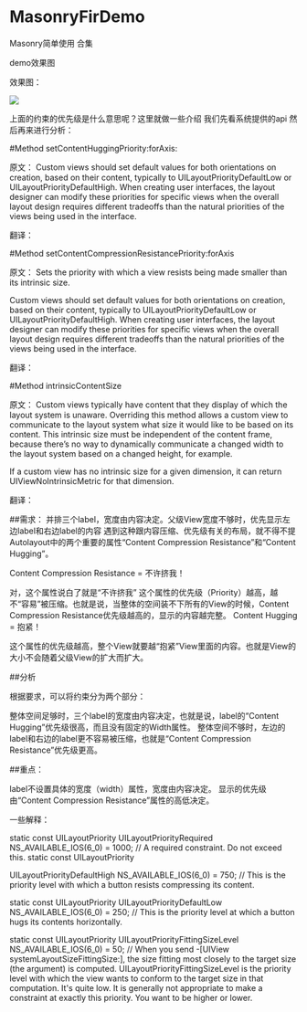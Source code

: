 # MasonryFirDemo
Masonry简单使用 合集

demo效果图

效果图：

![](https://github.com/shaveKevin/MasonryFirDemo/blob/master/MasonryDemo.gif)



 上面的约束的优先级是什么意思呢？这里就做一些介绍
 我们先看系统提供的api 然后再来进行分析：
 
#Method setContentHuggingPriority:forAxis:

原文：
  Custom views should set default values for both orientations on creation, based on their content, typically to UILayoutPriorityDefaultLow or UILayoutPriorityDefaultHigh. When creating user interfaces, the layout designer can modify these priorities for specific views when the overall layout design requires different tradeoffs than the natural priorities of the views being used in the interface.
  
翻译：
 
 
#Method  setContentCompressionResistancePriority:forAxis
 
 原文：
 Sets the priority with which a view resists being made smaller than its intrinsic size.
 
 Custom views should set default values for both orientations on creation, based on their content, typically to UILayoutPriorityDefaultLow or UILayoutPriorityDefaultHigh. When creating user interfaces, the layout designer can modify these priorities for specific views when the overall layout design requires different tradeoffs than the natural priorities of the views being used in the interface.
 
翻译：
 
#Method  intrinsicContentSize
 
原文：
 Custom views typically have content that they display of which the layout system is unaware. Overriding this method allows a custom view to communicate to the layout system what size it would like to be based on its content. This intrinsic size must be independent of the content frame, because there’s no way to dynamically communicate a changed width to the layout system based on a changed height, for example.
 
 If a custom view has no intrinsic size for a given dimension, it can return UIViewNoIntrinsicMetric for that dimension.
 
 翻译：
 
##需求：
  并排三个label，宽度由内容决定。父级View宽度不够时，优先显示左边label和右边label的内容
 遇到这种跟内容压缩、优先级有关的布局，就不得不提Autolayout中的两个重要的属性“Content Compression Resistance”和“Content Hugging”。
 
 Content Compression Resistance = 不许挤我！
 
 对，这个属性说白了就是“不许挤我”
 这个属性的优先级（Priority）越高，越不“容易”被压缩。也就是说，当整体的空间装不下所有的View的时候，Content Compression Resistance优先级越高的，显示的内容越完整。
 Content Hugging = 抱紧！
 
 这个属性的优先级越高，整个View就要越“抱紧”View里面的内容。也就是View的大小不会随着父级View的扩大而扩大。
 
##分析
 
 根据要求，可以将约束分为两个部分：
 
  整体空间足够时，三个label的宽度由内容决定，也就是说，label的“Content Hugging”优先级很高，而且没有固定的Width属性。
  整体空间不够时，左边的label和右边的label更不容易被压缩，也就是“Content Compression Resistance”优先级更高。
 
##重点：
 
  label不设置具体的宽度（width）属性，宽度由内容决定。
  显示的优先级由“Content Compression Resistance”属性的高低决定。
  
一些解释：
 
 static const UILayoutPriority UILayoutPriorityRequired NS_AVAILABLE_IOS(6_0) = 1000;
  // A required constraint.  Do not exceed this.
static const UILayoutPriority 

UILayoutPriorityDefaultHigh NS_AVAILABLE_IOS(6_0) = 750; 
// This is the priority level with which a button resists compressing its content.

static const UILayoutPriority 
UILayoutPriorityDefaultLow NS_AVAILABLE_IOS(6_0) = 250; 
// This is the priority level at which a button hugs its contents horizontally.

static const UILayoutPriority UILayoutPriorityFittingSizeLevel NS_AVAILABLE_IOS(6_0) = 50; 
// When you send -[UIView systemLayoutSizeFittingSize:], the size fitting most closely to the target size (the argument) is computed.  UILayoutPriorityFittingSizeLevel is the priority level with which the view wants to conform to the target size in that computation.  It's quite low.  It is generally not appropriate to make a constraint at exactly this priority.  You want to be higher or lower. 









